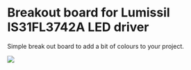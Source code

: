 # Breakout board for Lumissil IS31FL3742A LED driver
Simple break out board to add a bit of colours to your project.

<img src=https://github.com/nonszalancki/Lumissil_IS31FL3742A_breakout/blob/main/img/keypad-qmk-test.gif>